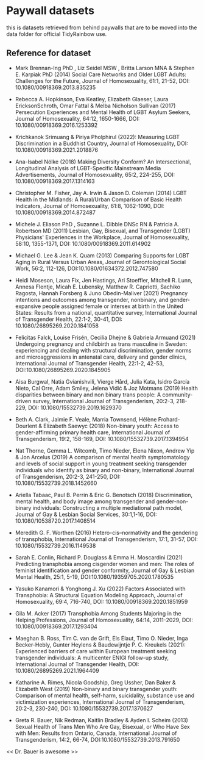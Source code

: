 
# Paywall datasets

this is datasets retrieved from behind paywalls that are to be moved into the data folder for official TidyRainbow use.


## Reference for dataset

- Mark Brennan-Ing PhD , Liz Seidel MSW , Britta Larson MNA & Stephen E. Karpiak PhD (2014) Social Care Networks and Older LGBT Adults: Challenges for the Future, Journal of Homosexuality, 61:1, 21-52, DOI: 10.1080/00918369.2013.835235


- Rebecca A. Hopkinson, Eva Keatley, Elizabeth Glaeser, Laura EricksonSchroth, Omar Fattal & Melba Nicholson Sullivan (2017) Persecution Experiences and Mental Health of LGBT Asylum Seekers, Journal of Homosexuality, 64:12, 1650-1666, DOI: 10.1080/00918369.2016.1253392



- Krichkanok Srimuang & Piriya Pholphirul (2022): Measuring LGBT Discrimination in a Buddhist Country, Journal of Homosexuality, DOI: 10.1080/00918369.2021.2018876


- Ana-Isabel Nölke (2018) Making Diversity Conform? An Intersectional, Longitudinal Analysis of LGBT-Specific Mainstream Media Advertisements, Journal of Homosexuality, 65:2, 224-255, DOI: 10.1080/00918369.2017.1314163



- Christopher M. Fisher, Jay A. Irwin & Jason D. Coleman (2014) LGBT Health in the Midlands: A Rural/Urban Comparison of Basic Health Indicators, Journal of Homosexuality, 61:8, 1062-1090, DOI: 10.1080/00918369.2014.872487



- Michele J. Eliason PhD , Suzanne L. Dibble DNSc RN & Patricia A. Robertson MD (2011) Lesbian, Gay, Bisexual, and Transgender (LGBT) Physicians' Experiences in the Workplace, Journal of Homosexuality, 58:10, 1355-1371, DOI: 10.1080/00918369.2011.614902



- Michael G. Lee & Jean K. Quam (2013) Comparing Supports for LGBT Aging in Rural Versus Urban Areas, Journal of Gerontological Social Work, 56:2, 112-126, DOI:10.1080/01634372.2012.747580


- Heidi Moseson, Laura Fix, Jen Hastings, Ari Stoeffler, Mitchell R. Lunn, Annesa Flentje, Micah E. Lubensky, Matthew R. Capriotti, Sachiko Ragosta, Hannah Forsberg & Juno Obedin-Maliver (2021) Pregnancy intentions and outcomes among transgender, nonbinary, and gender-expansive people assigned female or intersex at birth in the United States: Results from a national, quantitative survey, International Journal of Transgender Health, 22:1-2, 30-41, DOI: 10.1080/26895269.2020.1841058



- Felicitas Falck, Louise Frisén, Cecilia Dhejne & Gabriela Armuand (2021) Undergoing pregnancy and childbirth as trans masculine in Sweden: experiencing and dealing with structural discrimination, gender norms and microaggressions in antenatal care, delivery and gender clinics, International Journal of Transgender Health, 22:1-2, 42-53, DOI:10.1080/26895269.2020.1845905



- Aisa Burgwal, Natia Gvianishvili, Vierge Hård, Julia Kata, Isidro García Nieto, Cal Orre, Adam Smiley, Jelena Vidić & Joz Motmans (2019) Health disparities between binary and non binary trans people: A community-driven survey, International Journal of Transgenderism, 20:2-3, 218-229, DOI: 10.1080/15532739.2019.1629370




- Beth A. Clark, Jaimie F. Veale, Marria Townsend, Hélène Frohard-Dourlent & Elizabeth Saewyc (2018) Non-binary youth: Access to gender-affirming primary health care, International Journal of Transgenderism, 19:2, 158-169, DOI: 10.1080/15532739.2017.1394954



- Nat Thorne, Gemma L. Witcomb, Timo Nieder, Elena Nixon, Andrew Yip & Jon Arcelus (2019) A comparison of mental health symptomatology and levels of social support in young treatment seeking transgender individuals who identify as binary and non-binary, International Journal of Transgenderism, 20:2-3, 241-250, DOI: 10.1080/15532739.2018.1452660



- Ariella Tabaac, Paul B. Perrin & Eric G. Benotsch (2018) Discrimination, mental health, and body image among transgender and gender-non-binary individuals: Constructing a multiple mediational path model, Journal of Gay & Lesbian Social Services, 30:1,1-16, DOI: 10.1080/10538720.2017.1408514



- Meredith G. F. Worthen (2016) Hetero-cis–normativity and the gendering of transphobia, International Journal of Transgenderism, 17:1, 31-57, DOI: 10.1080/15532739.2016.1149538



- Sarah E. Conlin, Richard P. Douglass & Emma H. Moscardini (2021) Predicting transphobia among cisgender women and men: The roles of feminist identification and gender conformity, Journal of Gay & Lesbian Mental Health, 25:1, 5-19, DOI:10.1080/19359705.2020.1780535



- Yasuko Kanamori & Yonghong J. Xu (2022) Factors Associated with Transphobia: A Structural Equation Modeling Approach, Journal of Homosexuality, 69:4, 716-740, DOI: 10.1080/00918369.2020.1851959


- Gila M. Acker (2017) Transphobia Among Students Majoring in the Helping Professions, Journal of Homosexuality, 64:14, 2011-2029, DOI: 10.1080/00918369.2017.1293404


- Maeghan B. Ross, Tim C. van de Grift, Els Elaut, Timo O. Nieder, Inga Becker-Hebly, Gunter Heylens & Baudewijntje P. C. Kreukels (2021): Experienced barriers of care within European treatment seeking transgender individuals: A multicenter ENIGI follow-up study, International Journal of Transgender Health, DOI: 10.1080/26895269.2021.1964409



- Katharine A. Rimes, Nicola Goodship, Greg Ussher, Dan Baker & Elizabeth West (2019) Non-binary and binary transgender youth: Comparison of mental health, self-harm, suicidality, substance use and victimization experiences, International Journal of Transgenderism, 20:2-3, 230-240, DOI: 10.1080/15532739.2017.1370627



- Greta R. Bauer, Nik Redman, Kaitlin Bradley & Ayden I. Scheim (2013) Sexual Health of Trans Men Who Are Gay, Bisexual, or Who Have Sex with Men: Results from Ontario, Canada, International Journal of Transgenderism, 14:2, 66-74, DOI:10.1080/15532739.2013.791650

<< Dr. Bauer is awesome >>









